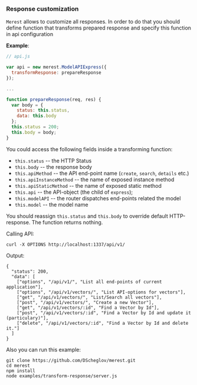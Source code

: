 ### Response customization

`Merest` allows to customize all responses. In order to do that you should define
function that transforms prepared response and specify this function in api configuration

**Example**:
```javascript
// api.js

var api = new merest.ModelAPIExpress({
  transformResponse: prepareResponse
});

...

function prepareResponse(req, res) {
  var body = {
    status: this.status,
    data: this.body
  };
  this.status = 200;
  this.body = body;
}


```

You could access the following fields inside a transforming function:
 - `this.status` -- the HTTP Status
 - `this.body` -- the response body
 - `this.apiMethod` -- the API end-point name (`create`, `search`, `details` etc.)
 - `this.apiInstanceMethod` -- the name of exposed instance method
 - `this.apiStaticMethod` -- the name of exposed static method
 - `this.api` -- the API-object (the child of `express`);
 - `this.modelAPI` -- the router dispatches end-points related the model
 - `this.model` -- the model name

 You should reassign `this.status` and `this.body` to override default HTTP-response.
 The function returns nothing.

 Calling API:
```shell
curl -X OPTIONS http://localhost:1337/api/v1/
```
Output:
```shell
{
  "status": 200,
  "data": [
    ["options", "/api/v1/", "List all end-points of current application"],
    ["options", "/api/v1/vectors/", "List API-options for vectors"],
    ["get", "/api/v1/vectors/", "List/Search all vectors"],
    ["post", "/api/v1/vectors/", "Create a new Vector"],
    ["get", "/api/v1/vectors/:id", "Find a Vector by Id"],
    ["post", "/api/v1/vectors/:id", "Find a Vector by Id and update it (particulary)"],
    ["delete", "/api/v1/vectors/:id", "Find a Vector by Id and delete it."]
  ]
}
```

Also you can run this example:
```shell
git clone https://github.com/DScheglov/merest.git
cd merest
npm install
node examples/transform-response/server.js
```
